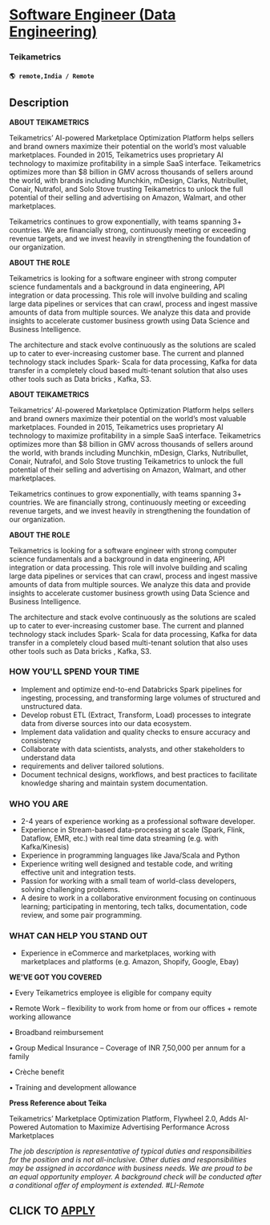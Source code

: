 # [Software Engineer (Data Engineering)](https://www.remotewlb.com/apply/software-engineer-data-engineering-127281)  
### Teikametrics  
#### `🌎 remote,India / Remote`  

## Description

 **ABOUT TEIKAMETRICS**

Teikametrics’ AI-powered Marketplace Optimization Platform helps sellers and brand owners maximize their potential on the world’s most valuable marketplaces. Founded in 2015, Teikametrics uses proprietary AI technology to maximize profitability in a simple SaaS interface. Teikametrics optimizes more than $8 billion in GMV across thousands of sellers around the world, with brands including Munchkin, mDesign, Clarks, Nutribullet, Conair, Nutrafol, and Solo Stove trusting Teikametrics to unlock the full potential of their selling and advertising on Amazon, Walmart, and other marketplaces.

  

Teikametrics continues to grow exponentially, with teams spanning 3+ countries. We are financially strong, continuously meeting or exceeding revenue targets, and we invest heavily in strengthening the foundation of our organization.

  

 **ABOUT THE ROLE**

Teikametrics is looking for a software engineer with strong computer science fundamentals and a background in data engineering, API integration or data processing. This role will involve building and scaling large data pipelines or services that can crawl, process and ingest massive amounts of data from multiple sources. We analyze this data and provide insights to accelerate customer business growth using Data Science and Business Intelligence.

  

The architecture and stack evolve continuously as the solutions are scaled up to cater to ever-increasing customer base. The current and planned technology stack includes Spark- Scala for data processing, Kafka for data transfer in a completely cloud based multi-tenant solution that also uses other tools such as Data bricks , Kafka, S3.

  

**ABOUT TEIKAMETRICS**

Teikametrics’ AI-powered Marketplace Optimization Platform helps sellers and brand owners maximize their potential on the world’s most valuable marketplaces. Founded in 2015, Teikametrics uses proprietary AI technology to maximize profitability in a simple SaaS interface. Teikametrics optimizes more than $8 billion in GMV across thousands of sellers around the world, with brands including Munchkin, mDesign, Clarks, Nutribullet, Conair, Nutrafol, and Solo Stove trusting Teikametrics to unlock the full potential of their selling and advertising on Amazon, Walmart, and other marketplaces.

  

Teikametrics continues to grow exponentially, with teams spanning 3+ countries. We are financially strong, continuously meeting or exceeding revenue targets, and we invest heavily in strengthening the foundation of our organization.

  

 **ABOUT THE ROLE**

Teikametrics is looking for a software engineer with strong computer science fundamentals and a background in data engineering, API integration or data processing. This role will involve building and scaling large data pipelines or services that can crawl, process and ingest massive amounts of data from multiple sources. We analyze this data and provide insights to accelerate customer business growth using Data Science and Business Intelligence.

  

The architecture and stack evolve continuously as the solutions are scaled up to cater to ever-increasing customer base. The current and planned technology stack includes Spark- Scala for data processing, Kafka for data transfer in a completely cloud based multi-tenant solution that also uses other tools such as Data bricks , Kafka, S3.

  

### HOW YOU'LL SPEND YOUR TIME

* Implement and optimize end-to-end Databricks Spark pipelines for ingesting, processing, and transforming large volumes of structured and unstructured data.
* Develop robust ETL (Extract, Transform, Load) processes to integrate data from diverse sources into our data ecosystem.
* Implement data validation and quality checks to ensure accuracy and consistency
* Collaborate with data scientists, analysts, and other stakeholders to understand data
* requirements and deliver tailored solutions.
* Document technical designs, workflows, and best practices to facilitate knowledge sharing and maintain system documentation.

  

### WHO YOU ARE

* 2-4 years of experience working as a professional software developer. 
* Experience in Stream-based data-processing at scale (Spark, Flink, Dataflow, EMR, etc.) with real time data streaming (e.g. with Kafka/Kinesis)
* Experience in programming languages like Java/Scala and Python
* Experience writing well designed and testable code, and writing effective unit and integration tests.
* Passion for working with a small team of world-class developers, solving challenging problems.
* A desire to work in a collaborative environment focusing on continuous learning; participating in mentoring, tech talks, documentation, code review, and some pair programming.

  

### WHAT CAN HELP YOU STAND OUT

* Experience in eCommerce and marketplaces, working with marketplaces and platforms (e.g. Amazon, Shopify, Google, Ebay)

  

 **WE'VE GOT YOU COVERED**

• Every Teikametrics employee is eligible for company equity

• Remote Work – flexibility to work from home or from our offices + remote working allowance

• Broadband reimbursement

• Group Medical Insurance – Coverage of INR 7,50,000 per annum for a family

• Crèche benefit

• Training and development allowance

  

 **Press Reference about Teika**

Teikametrics’ Marketplace Optimization Platform, Flywheel 2.0, Adds AI-Powered Automation to Maximize Advertising Performance Across Marketplaces

  

 _The job description is representative of typical duties and responsibilities for the position and is not all-inclusive. Other duties and responsibilities may be assigned in accordance with business needs. We are proud to be an equal opportunity employer. A background check will be conducted after a conditional offer of employment is extended. #LI-Remote_

  
## CLICK TO [APPLY](https://www.remotewlb.com/apply/software-engineer-data-engineering-127281)

